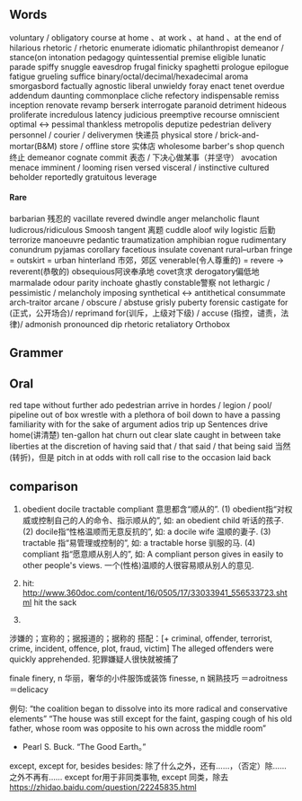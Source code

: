 ## Words
voluntary / obligatory course
at home 、at work 、at hand 、at the end of
hilarious
rhetoric / rhetoric
enumerate
idiomatic
philanthropist
demeanor / stance(on
intonation
pedagogy
quintessential
premise
eligible
lunatic
parade
spiffy
snuggle
eavesdrop
frugal
finicky
spaghetti
prologue
epilogue
fatigue   grueling
suffice
binary/octal/decimal/hexadecimal
aroma
smorgasbord
factually
agnostic
liberal
unwieldy
foray
enact
tenet
overdue
addendum
daunting
commonplace
cliche
refectory
indispensable
remiss
inception
renovate	revamp
berserk
interrogate
paranoid
detriment
hideous 
proliferate
incredulous
latency
judicious
preemptive
recourse
omniscient
optimal <-> pessimal
thankless
metropolis
deputize
pedestrian
delivery personnel / courier /  deliverymen 快递员
physical store / brick-and-mortar(B&M) store / offline store 实体店
wholesome
barber's shop
quench 终止
demeanor
cognate
commit 表态 / 下决心做某事（并坚守）
avocation
menace
imminent / looming
risen
versed
visceral / instinctive
cultured
beholder
reportedly
gratuitous
leverage

#### Rare
barbarian 残忍的
vacillate
revered
dwindle
anger
melancholic
flaunt
ludicrous/ridiculous
Smoosh
tangent 离题
cuddle
aloof
wily
logistic 后勤
terrorize
manoeuvre
pedantic
traumatization
amphibian 
rogue
rudimentary
conundrum
pyjamas
corollary
facetious
insulate
covenant
rural–urban fringe = outskirt = urban hinterland 市郊，郊区
venerable(令人尊重的) = revere -> reverent(恭敬的)   obsequious阿谀奉承地 covet贪求 derogatory偏低地
marmalade
odour
parity
inchoate
ghastly
constable警察
not lethargic / pessimistic / melancholy
imposing
synthetical <-> antithetical
consummate arch-traitor
arcane / obscure / abstuse
grisly
puberty
forensic
castigate for (正式，公开场合)/ reprimand for(训斥，上级对下级) / accuse (指控，谴责，法律)/ admonish
pronounced dip
rhetoric
retaliatory
Orthobox

## Grammer


## Oral
red tape
without further ado
pedestrian
arrive in hordes / legion / pool/ pipeline
out of box
wrestle with
a plethora of
boil down to
have a passing familiarity with
for the sake of argument
adios
trip up
Sentences
drive home(讲清楚)
ten-gallon hat
churn out
clear slate
caught in between
take liberties
at the discretion of
having said that / that said / that being said 当然(转折)，但是
pitch in
at odds with
roll call
rise to the occasion
laid back

## comparison
1. obedient docile tractable compliant 意思都含“顺从的”. 
(1) obedient指“对权威或控制自己的人的命令、指示顺从的”, 如: an obedient child 听话的孩子. 
(2) docile指“性格温顺而无意反抗的”, 如: a docile wife 温顺的妻子. 
(3) tractable 指“易管理或控制的”, 如: a tractable horse 驯服的马. 
(4) compliant 指“愿意顺从别人的”, 如: A compliant person gives in easily to other people's views. 一个(性格)温顺的人很容易顺从别人的意见.

2. hit: http://www.360doc.com/content/16/0505/17/33033941_556533723.shtml
hit the sack

3.
涉嫌的；宣称的；据报道的；据称的
搭配：[+ criminal, offender, terrorist, crime, incident, offence, plot, fraud, victim]
The alleged offenders were quickly apprehended. 犯罪嫌疑人很快就被捕了

finale
finery, n 华丽，奢华的小件服饰或装饰
finesse, n 娴熟技巧
＝adroitness＝delicacy

例句:
“the coalition began to dissolve into its more radical and conservative elements”
“The house was still except for the faint, gasping cough of his old father, whose room was opposite to his own across the middle room”
- Pearl S. Buck. “The Good Earth。”

except, except for, besides
besides: 除了什么之外，还有……，（否定）除……之外不再有……
except for用于非同类事物, except 同类，除去
https://zhidao.baidu.com/question/22245835.html
